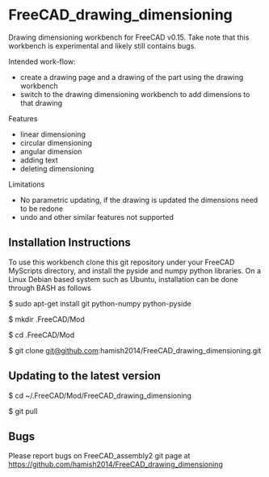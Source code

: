 FreeCAD_drawing_dimensioning
============================

Drawing dimensioning workbench for FreeCAD v0.15.
Take note that this workbench is experimental and likely still contains bugs.

Intended work-flow:
  * create a drawing page and a drawing of the part using the drawing workbench
  * switch to the drawing dimensioning workbench to add dimensions to that drawing

Features
  * linear dimensioning
  * circular dimensioning
  * angular dimension
  * adding text
  * deleting dimensioning

Limitations
  * No parametric updating, if the drawing is updated the dimensions need to be redone
  * undo and other similar features not supported


Installation Instructions
-------------------------

To use this workbench clone this git repository under your FreeCAD MyScripts directory, and install the pyside and numpy python libraries.
On a Linux Debian based system such as Ubuntu, installation can be done through BASH as follows

  $ sudo apt-get install git python-numpy python-pyside

  $ mkdir .FreeCAD/Mod

  $ cd .FreeCAD/Mod

  $ git clone git@github.com:hamish2014/FreeCAD_drawing_dimensioning.git


Updating to the latest version
------------------------------

  $ cd ~/.FreeCAD/Mod/FreeCAD_drawing_dimensioning

  $ git pull


Bugs
----

Please report bugs on FreeCAD_assembly2 git page at https://github.com/hamish2014/FreeCAD_drawing_dimensioning


